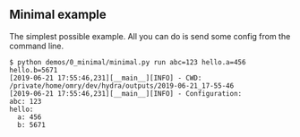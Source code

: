 ## Minimal example
The simplest possible example.
All you can do is send some config from the command line.
```text
$ python demos/0_minimal/minimal.py run abc=123 hello.a=456 hello.b=5671
[2019-06-21 17:55:46,231][__main__][INFO] - CWD: /private/home/omry/dev/hydra/outputs/2019-06-21_17-55-46
[2019-06-21 17:55:46,231][__main__][INFO] - Configuration:
abc: 123
hello:
  a: 456
  b: 5671
```
